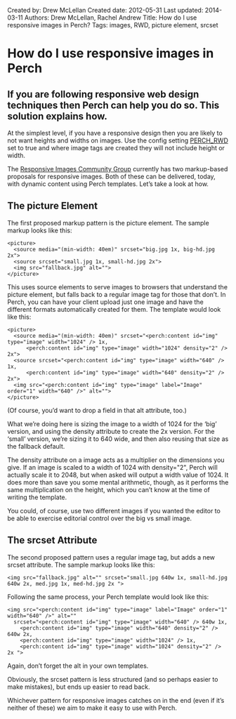 Created by: Drew McLellan
Created date: 2012-05-31
Last updated: 2014-03-11
Authors: Drew McLellan, Rachel Andrew
Title: How do I use responsive images in Perch?
Tags: images, RWD, picture element, srcset

# How do I use responsive images in Perch

## If you are following responsive web design techniques then Perch can help you do so. This solution explains how.

At the simplest level, if you have a responsive design then you are likely to not want heights and widths on images. Use the config setting [PERCH_RWD](http://docs.grabaperch.com/docs/installing-perch/configuration/markup/) set to true and where image tags are created they will not include height or width.

The [Responsive Images Community Group](http://responsiveimages.org/) currently has two markup-based proposals for responsive images. Both of these can be delivered, today, with dynamic content using Perch templates. Let’s take a look at how.

## The picture Element

The first proposed markup pattern is the picture element. The sample markup looks like this:

    <picture>
      <source media="(min-width: 40em)" srcset="big.jpg 1x, big-hd.jpg 2x">
      <source srcset="small.jpg 1x, small-hd.jpg 2x">
      <img src="fallback.jpg" alt="">
    </picture>

This uses source elements to serve images to browsers that understand the picture element, but falls back to a regular image tag for those that don’t. In Perch, you can have your client upload just one image and have the different formats automatically created for them. The template would look like this:

    <picture>
      <source media="(min-width: 40em)" srcset="<perch:content id="img" type="image" width="1024" /> 1x, 
          <perch:content id="img" type="image" width="1024" density="2" /> 2x">
      <source srcset="<perch:content id="img" type="image" width="640" /> 1x, 
          <perch:content id="img" type="image" width="640" density="2" /> 2x">
      <img src="<perch:content id="img" type="image" label="Image" order="1" width="640" />" alt="">
    </picture>

(Of course, you’d want to drop a field in that alt attribute, too.)

What we’re doing here is sizing the image to a width of 1024 for the ‘big’ version, and using the density attribute to create the 2x version. For the ‘small’ version, we’re sizing it to 640 wide, and then also reusing that size as the fallback default.

The density attribute on a image acts as a multiplier on the dimensions you give. If an image is scaled to a width of 1024 with density="2", Perch will actually scale it to 2048, but when asked will output a width value of 1024. It does more than save you some mental arithmetic, though, as it performs the same multiplication on the height, which you can’t know at the time of writing the template.

You could, of course, use two different images if you wanted the editor to be able to exercise editorial control over the big vs small image.

## The srcset Attribute

The second proposed pattern uses a regular image tag, but adds a new srcset attribute. The sample markup looks like this:

    <img src="fallback.jpg" alt="" srcset="small.jpg 640w 1x, small-hd.jpg 640w 2x, med.jpg 1x, med-hd.jpg 2x ">

Following the same process, your Perch template would look like this:

    <img src="<perch:content id="img" type="image" label="Image" order="1" width="640" />" alt="" 
      srcset="<perch:content id="img" type="image" width="640" /> 640w 1x, 
        <perch:content id="img" type="image" width="640" density="2" /> 640w 2x, 
        <perch:content id="img" type="image" width="1024" /> 1x, 
        <perch:content id="img" type="image" width="1024" density="2" /> 2x ">

Again, don’t forget the alt in your own templates.

Obviously, the srcset pattern is less structured (and so perhaps easier to make mistakes), but ends up easier to read back.

Whichever pattern for responsive images catches on in the end (even if it’s neither of these) we aim to make it easy to use with Perch.